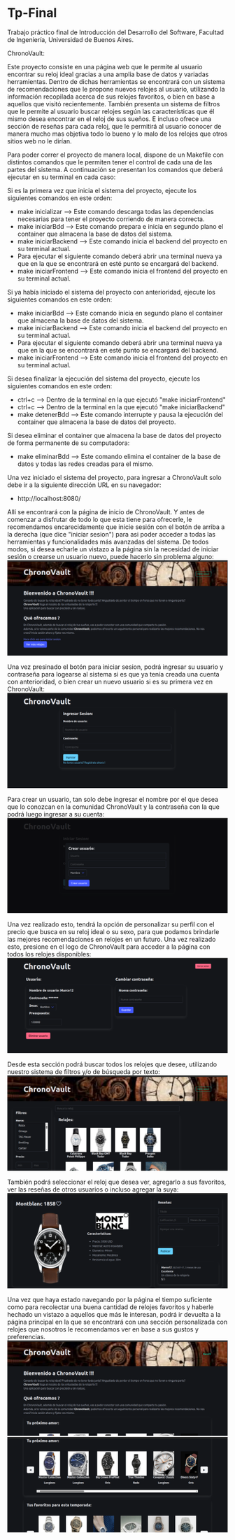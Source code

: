 # Tp-Final
Trabajo práctico final de Introducción del Desarrollo del Software, Facultad de Ingeniería, Universidad de Buenos Aires.

ChronoVault:

Este proyecto consiste en una página web que le permite al usuario encontrar su reloj ideal gracias a una amplia base de datos y variadas herramientas.
Dentro de dichas herramientas se encontrará con un sistema de recomendaciones que le propone nuevos relojes  al usuario, utilizando la información recopilada acerca de sus relojes favoritos, o bien en base a aquellos que visitó recientemente. 
También presenta un sistema de filtros que le permite al usuario buscar relojes según las características que él mismo desea encontrar en el reloj de sus sueños.
E incluso ofrece una sección de reseñas para cada reloj, que le permitirá al usuario conocer de manera mucho mas objetiva todo lo bueno y lo malo de los relojes que otros sitios web no le dirían.

Para poder correr el proyecto de manera local, dispone de un Makefile con distintos comandos que le permiten tener el control de cada una de las partes del sistema. A continuación se presentan los comandos que deberá ejecutar en su terminal en cada caso:

Si es la primera vez que inicia el sistema del proyecto, ejecute los siguientes comandos en este orden:
 - make inicializar  --> Este comando descarga todas las dependencias necesarias para tener el proyecto corriendo de manera correcta.
 - make iniciarBdd  --> Este comando prepara e inicia en segundo plano el container que almacena la base de datos del sistema.
 - make iniciarBackend  --> Este comando inicia el backend del proyecto en su terminal actual.
 - Para ejecutar el siguiente comando deberá abrir una terminal nueva ya que en la que se encontrará en esté punto se encargará del backend.
 - make iniciarFrontend  --> Este comando inicia el frontend del proyecto en su terminal actual.

Si ya había iniciado el sistema del proyecto con anterioridad, ejecute los siguientes comandos en este orden:
 - make iniciarBdd  --> Este comando inicia en segundo plano el container que almacena la base de datos del sistema.
 - make iniciarBackend  --> Este comando inicia el backend del proyecto en su terminal actual.
 - Para ejecutar el siguiente comando deberá abrir una terminal nueva ya que en la que se encontrará en esté punto se encargará del backend.
 - make iniciarFrontend  --> Este comando inicia el frontend del proyecto en su terminal actual.

Si desea finalizar la ejecución del sistema del proyecto, ejecute los siguientes comandos en este orden:
 - ctrl+c --> Dentro de la terminal en la que ejecutó "make iniciarFrontend"
 - ctrl+c --> Dentro de la terminal en la que ejecutó "make iniciarBackend"
 - make detenerBdd --> Este comando interrupte y pausa la ejecución del container que almacena la base de datos del proyecto.

Si desea eliminar el container que almacena la base de datos del proyecto de forma permanente de su computadora:
 - make eliminarBdd  --> Este comando elimina el container de la base de datos y todas las redes creadas para el mismo.



Una vez iniciado el sistema del proyecto, para ingresar a ChronoVault solo debe ir a la siguiente dirección URL en su navegador:
 - http://localhost:8080/

Allí se encontrará con la página de inicio de ChronoVault. Y antes de comenzar a disfrutar de todo lo que esta tiene para ofrecerle, 
le recomendamos encarecidamente que inicie sesión con el botón de arriba a la derecha (que dice "iniciar sesion") para asi poder acceder 
a todas las herramientas y funcionalidades más avanzadas del sistema. De todos modos, si desea echarle un vistazo a la página sin la necesidad de iniciar sesión o crearse un usuario nuevo, puede hacerlo sin problema alguno:
![Primera impresión de la pagina](./imagenesREADME/image1.png)


Una vez presinado el botón para iniciar sesion, podrá ingresar su usuario y contraseña para logearse al sistema si es que ya tenía creada
una cuenta con anterioridad, o bien crear un nuevo usuario si es su primera vez en ChronoVault:
![Iniciar sesion](./imagenesREADME/image2.png)


Para crear un usuario, tan solo debe ingresar el nombre por el que desea que lo conozcan en la comunidad ChronoVault y la contraseña con la que podrá luego ingresar a su cuenta:
![Crear usuario](./imagenesREADME/image4.png)


Una vez realizado esto, tendrá la opción de personalizar su perfil con el precio que busca en su reloj ideal o su sexo, para que podamos 
brindarle las mejores recomendaciones en relojes en un futuro. Una vez realizado esto, presione en el logo de ChronoVault para acceder a la página con todos los relojes disponibles:
![Pagina de usuario](./imagenesREADME/image3.png)

Desde esta sección podrá buscar todos los relojes que desee, utilizando nuestro sistema de filtros y/o de búsqueda por texto:
![Pagina de relojes](./imagenesREADME/image5.png)


También podrá seleccionar el reloj que desea ver, agregarlo a sus favoritos, ver las reseñas de otros usuarios o incluso agregar la suya:
![Pagina de reloj particular](./imagenesREADME/image6.png)



Una vez que haya estado navegando por la página el tiempo suficiente como para recolectar una buena cantidad de relojes favoritos y haberle hechado un vistazo a aquellos que más le interesan, podrá ir devuelta a la página principal en la que se encontrará con una sección personalizada con relojes que nosotros le recomendamos ver en base a sus gustos y preferencias.
![Pagina inicial actualizada](./imagenesREADME/image7.png)
![Recomendaciones personalizadas](./imagenesREADME/image8.png)













